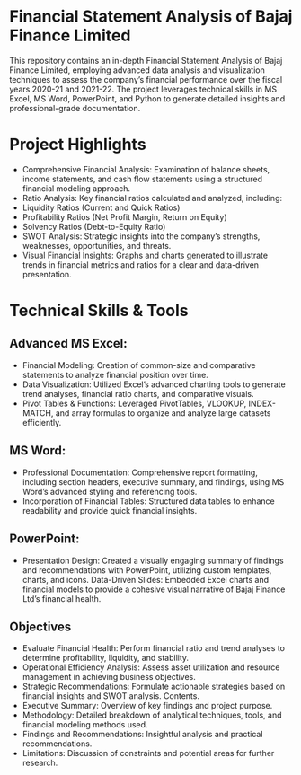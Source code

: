 # Financial Statement Analysis of Bajaj Finance Limited
This repository contains an in-depth Financial Statement Analysis of Bajaj Finance Limited, employing advanced data analysis and visualization techniques to assess the company’s financial performance over the fiscal years 2020-21 and 2021-22. The project leverages technical skills in MS Excel, MS Word, PowerPoint, and Python to generate detailed insights and professional-grade documentation.

# Project Highlights
* Comprehensive Financial Analysis: Examination of balance sheets, income statements, and cash flow statements using a structured financial modeling approach.
* Ratio Analysis: Key financial ratios calculated and analyzed, including:
* Liquidity Ratios (Current and Quick Ratios)
* Profitability Ratios (Net Profit Margin, Return on Equity)
* Solvency Ratios (Debt-to-Equity Ratio)
* SWOT Analysis: Strategic insights into the company’s strengths, weaknesses, opportunities, and threats.
* Visual Financial Insights: Graphs and charts generated to illustrate trends in financial metrics and ratios for a clear and data-driven presentation.
  
# Technical Skills & Tools
## Advanced MS Excel:

* Financial Modeling: Creation of common-size and comparative statements to analyze financial position over time.
* Data Visualization: Utilized Excel’s advanced charting tools to generate trend analyses, financial ratio charts, and comparative visuals.
* Pivot Tables & Functions: Leveraged PivotTables, VLOOKUP, INDEX-MATCH, and array formulas to organize and analyze large datasets efficiently.
  
## MS Word:

* Professional Documentation: Comprehensive report formatting, including section headers, executive summary, and findings, using MS Word’s advanced styling and referencing tools.
* Incorporation of Financial Tables: Structured data tables to enhance readability and provide quick financial insights.
  
## PowerPoint:

* Presentation Design: Created a visually engaging summary of findings and recommendations with PowerPoint, utilizing custom templates, charts, and icons.
Data-Driven Slides: Embedded Excel charts and financial models to provide a cohesive visual narrative of Bajaj Finance Ltd’s financial health.


## Objectives

* Evaluate Financial Health: Perform financial ratio and trend analyses to determine profitability, liquidity, and stability.
* Operational Efficiency Analysis: Assess asset utilization and resource management in achieving business objectives.
* Strategic Recommendations: Formulate actionable strategies based on financial insights and SWOT analysis.
Contents.
* Executive Summary: Overview of key findings and project purpose.
* Methodology: Detailed breakdown of analytical techniques, tools, and financial modeling methods used.
* Findings and Recommendations: Insightful analysis and practical recommendations.
* Limitations: Discussion of constraints and potential areas for further research.
